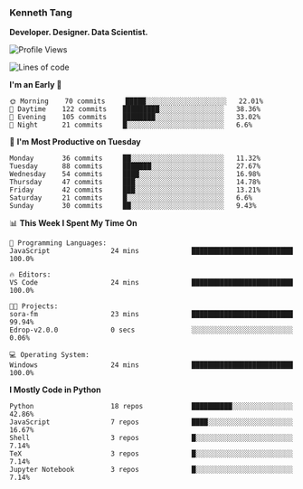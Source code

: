 ### Kenneth Tang
**Developer. Designer. Data Scientist.**

<!-- [![Kenny's GitHub stats](https://github-readme-stats.vercel.app/api?username=Kenny477)](https://github.com/anuraghazra/github-readme-stats) -->

<!-- [![Top Languages](https://github-readme-stats.vercel.app/api/top-langs/?username=anuraghazra)](https://github.com/anuraghazra/github-readme-stats) -->

<!--START_SECTION:waka-->
![Profile Views](http://img.shields.io/badge/Profile%20Views-0-blue)

![Lines of code](https://img.shields.io/badge/From%20Hello%20World%20I%27ve%20Written-12%20Million%20lines%20of%20code-blue)

**I'm an Early 🐤** 

```text
🌞 Morning    70 commits     █████░░░░░░░░░░░░░░░░░░░░   22.01% 
🌆 Daytime    122 commits    █████████░░░░░░░░░░░░░░░░   38.36% 
🌃 Evening    105 commits    ████████░░░░░░░░░░░░░░░░░   33.02% 
🌙 Night      21 commits     █░░░░░░░░░░░░░░░░░░░░░░░░   6.6%

```
📅 **I'm Most Productive on Tuesday** 

```text
Monday       36 commits     ██░░░░░░░░░░░░░░░░░░░░░░░   11.32% 
Tuesday      88 commits     ███████░░░░░░░░░░░░░░░░░░   27.67% 
Wednesday    54 commits     ████░░░░░░░░░░░░░░░░░░░░░   16.98% 
Thursday     47 commits     ███░░░░░░░░░░░░░░░░░░░░░░   14.78% 
Friday       42 commits     ███░░░░░░░░░░░░░░░░░░░░░░   13.21% 
Saturday     21 commits     █░░░░░░░░░░░░░░░░░░░░░░░░   6.6% 
Sunday       30 commits     ██░░░░░░░░░░░░░░░░░░░░░░░   9.43%

```


📊 **This Week I Spent My Time On** 

```text
💬 Programming Languages: 
JavaScript               24 mins             █████████████████████████   100.0%

🔥 Editors: 
VS Code                  24 mins             █████████████████████████   100.0%

🐱‍💻 Projects: 
sora-fm                  23 mins             █████████████████████████   99.94% 
Edrop-v2.0.0             0 secs              ░░░░░░░░░░░░░░░░░░░░░░░░░   0.06%

💻 Operating System: 
Windows                  24 mins             █████████████████████████   100.0%

```

**I Mostly Code in Python** 

```text
Python                   18 repos            ██████████░░░░░░░░░░░░░░░   42.86% 
JavaScript               7 repos             ████░░░░░░░░░░░░░░░░░░░░░   16.67% 
Shell                    3 repos             █░░░░░░░░░░░░░░░░░░░░░░░░   7.14% 
TeX                      3 repos             █░░░░░░░░░░░░░░░░░░░░░░░░   7.14% 
Jupyter Notebook         3 repos             █░░░░░░░░░░░░░░░░░░░░░░░░   7.14%

```



<!--END_SECTION:waka-->
